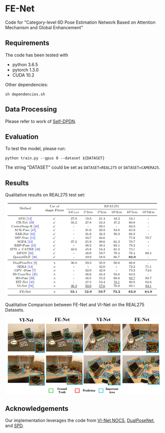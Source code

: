 # FE-Net
Code for "Category-level 6D Pose Estimation Network Based on Attention Mechanism and Global Enhancement"

## Requirements
The code has been tested with
- python 3.6.5
- pytorch 1.3.0
- CUDA 10.2

Other dependencies:

```
sh dependencies.sh
```

## Data Processing

Please refer to  work of [Self-DPDN](https://github.com/JiehongLin/Self-DPDN).




## Evaluation

To test the model, please run:

```
python train.py --gpus 0 --dataset ${DATASET}
```
The string "DATASET" could be set as `DATASET=REAL275` or `DATASET=CAMERA25`.




## Results
Qualitative results on REAL275 test set:
<p align="center">
	<img src ="Result/result_REAL275.png" width="600" />
</p>

Qualitative Comparison between FE-Net and VI-Net on the REAL275 Datasets.
<p align="center">
	<img src ="Result/visualization.png" width="600" />
</p>

## Acknowledgements

Our implementation leverages the code from [VI-Net](https://github.com/JiehongLin/VI-Net),[NOCS](https://github.com/hughw19/NOCS_CVPR2019), [DualPoseNet](https://github.com/Gorilla-Lab-SCUT/DualPoseNet), and [SPD](https://github.com/mentian/object-deformnet).
